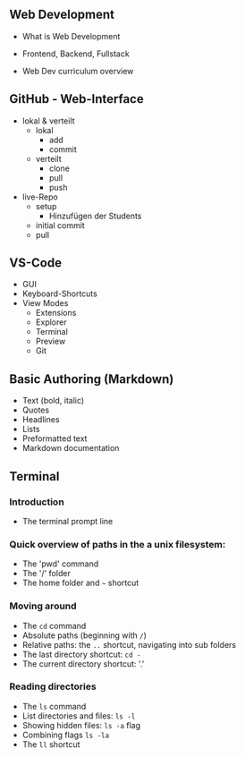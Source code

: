 ## Web Development
- What is Web Development
- Frontend, Backend, Fullstack

- Web Dev curriculum overview

## GitHub - Web-Interface
- lokal & verteilt
  - lokal
    - add
    - commit
  - verteilt
    - clone
    - pull
    - push
- live-Repo
  - setup
    - Hinzufügen der Students
  - initial commit
  - pull

## VS-Code
- GUI
- Keyboard-Shortcuts
- View Modes
    - Extensions
    - Explorer
    - Terminal
    - Preview
    - Git

## Basic Authoring (Markdown)
- Text (bold, italic)
- Quotes
- Headlines
- Lists
- Preformatted text
- Markdown documentation

## Terminal
### Introduction
- The terminal prompt line

### Quick overview of paths in the a unix filesystem:
- The 'pwd' command
- The '/' folder
- The home folder and `~` shortcut

### Moving around
- The `cd` command
- Absolute paths (beginning with `/`)
- Relative paths: the `..` shortcut, navigating into sub folders
- The last directory shortcut: `cd -`
- The current directory shortcut: '.'

### Reading directories
- The `ls` command
- List directories and files: `ls -l`
- Showing hidden files: `ls -a` flag
- Combining flags `ls -la`
- The `ll` shortcut
